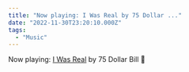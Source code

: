 ```yaml
---
title: "Now playing: I Was Real by 75 Dollar ..."
date: "2022-11-30T23:20:10.000Z"
tags: 
  - "Music"
---
```


Now playing: [I Was Real](https://75dollarbill.bandcamp.com/album/i-was-real) by 75 Dollar Bill 🎵
